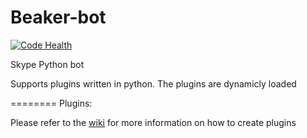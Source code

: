 
Beaker-bot
==========
[![Code Health](https://landscape.io/github/jvlomax/Beaker-bot/master/landscape.png)](https://landscape.io/github/jvlomax/Beaker-bot/master)

Skype Python bot

Supports plugins written in python. The plugins are dynamicly loaded

========
Plugins:

Please refer to the [wiki](https://github.com/jvlomax/Beaker-bot/wiki/Plugins) for more information on how to create plugins



